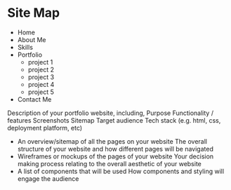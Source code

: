 # Site Map
- Home
- About Me
- Skills
- Portfolio
  - project 1
  - project 2
  - project 3
  - project 4
  - project 5
- Contact Me

Description of your portfolio website, including,
Purpose
Functionality / features
Screenshots
Sitemap
Target audience
Tech stack (e.g. html, css, deployment platform, etc)


- An overview/sitemap of all the pages on your website	The overall structure of your website and how different pages will be navigated
- Wireframes or mockups of the pages of your website	Your decision making process relating to the overall aesthetic of your website
- A list of components that will be used	How components and styling will engage the audience